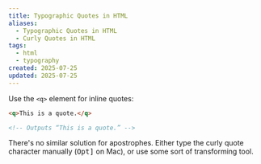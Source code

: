 ```yaml
---
title: Typographic Quotes in HTML
aliases:
  - Typographic Quotes in HTML
  - Curly Quotes in HTML
tags:
  - html
  - typography
created: 2025-07-25
updated: 2025-07-25
---
```


Use the `<q>` element for inline quotes:

```html
<q>This is a quote.</q>

<!-- Outputs “This is a quote.” -->
```

There's no similar solution for apostrophes. Either type the curly quote character manually (<kbd>Opt]</kbd> on Mac), or use some sort of transforming tool.
